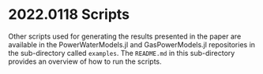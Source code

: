 # 2022.0118 Scripts

Other scripts used for generating the results presented in the paper are available in the PowerWaterModels.jl and GasPowerModels.jl repositories in the sub-directory called `examples`.  The `README.md` in this sub-directory provides an overview of how to run the scripts.
